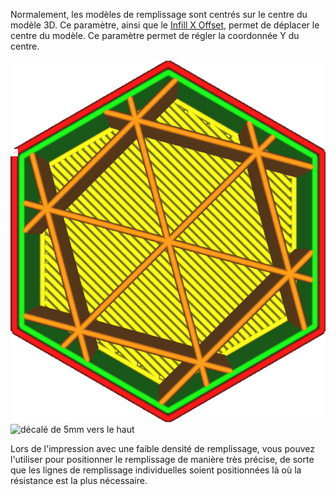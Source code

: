Normalement, les modèles de remplissage sont centrés sur le centre du modèle 3D. Ce paramètre, ainsi que le [Infill X Offset](infill_offset_x.md), permet de déplacer le centre du modèle. Ce paramètre permet de régler la coordonnée Y du centre.

![Infill is centrred](../../../articles/images/infill_offset_xy_0.png)
![décalé de 5mm vers le haut](../../../articles/images/infill_offset_y_5.png)

Lors de l'impression avec une faible densité de remplissage, vous pouvez l'utiliser pour positionner le remplissage de manière très précise, de sorte que les lignes de remplissage individuelles soient positionnées là où la résistance est la plus nécessaire.
